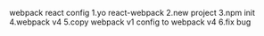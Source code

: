 webpack react config
1.yo react-webpack
2.new project
3.npm init
4.webpack v4
5.copy webpack v1 config to webpack v4
6.fix bug
